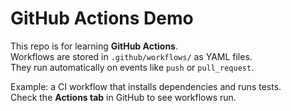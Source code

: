 # GitHub Actions Demo

This repo is for learning **GitHub Actions**.  
Workflows are stored in `.github/workflows/` as YAML files.  
They run automatically on events like `push` or `pull_request`.  

Example: a CI workflow that installs dependencies and runs tests.  
Check the **Actions tab** in GitHub to see workflows run.
